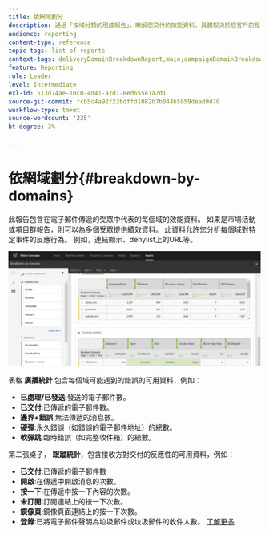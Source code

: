 ```yaml
---
title: 依網域劃分
description: 通過「按域分類的現成報告」，瞭解您交付的效能資料，具體取決於您客戶的每個域。
audience: reporting
content-type: reference
topic-tags: list-of-reports
context-tags: deliveryDomainBreakdownReport,main;campaignDomainBreakdownReport,main;programDomainBreakdownReport,main
feature: Reporting
role: Leader
level: Intermediate
exl-id: 513d74ae-10c0-4d41-a7d1-8ed655e1a2d1
source-git-commit: fcb5c4a92f23bdffd1082b7b044b5859dead9d70
workflow-type: tm+mt
source-wordcount: '235'
ht-degree: 3%

---
```


# 依網域劃分{#breakdown-by-domains}

此報告包含在電子郵件傳遞的受眾中代表的每個域的效能資料。 如果是市場活動或項目群報告，則可以為多個受眾提供績效資料。 此資料允許您分析每個域對特定事件的反應行為。 例如，連結顯示、denylist上的URL等。

![](assets/delivery_reports_6.png)

表格 **廣播統計** 包含每個域可能遇到的錯誤的可用資料，例如：

* **已處理/已發送**:發送的電子郵件數。
* **已交付**:已傳遞的電子郵件數。
* **邊界+錯誤**:無法傳遞的消息數。
* **硬彈**:永久錯誤（如錯誤的電子郵件地址）的總數。
* **軟彈跳**:臨時錯誤（如完整收件箱）的總數。

第二張桌子， **跟蹤統計**，包含接收方對交付的反應性的可用資料，例如：

* **已交付**:已傳遞的電子郵件數
* **開啟**:在傳遞中開啟消息的次數。
* **按一下**:在傳遞中按一下內容的次數。
* **未訂閱**:訂閱連結上的按一下次數。
* **鏡像頁**:鏡像頁面連結上的按一下次數。
* **登錄**:已將電子郵件聲明為垃圾郵件或垃圾郵件的收件人數。 [了解更多](../../audiences/using/about-opt-in-and-opt-out-in-campaign.md)
